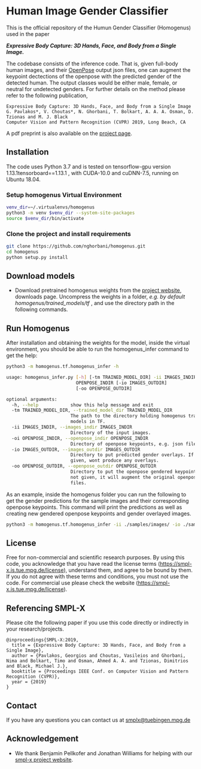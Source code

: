 # Human Image Gender Classifier


This is the official repository of the Humun Gender Classifier (Homogenus) used in the paper 

***Expressive Body Capture: 3D Hands, Face, and Body from a Single Image.***

The codebase consists of the inference code. That is, given full-body human images, and their [OpenPose](https://github.com/CMU-Perceptual-Computing-Lab/openpose) 
output json files, one can augment the keypoint dectections of the openpose with the predicted gender of the detected human. 
The output classes would be either male, female, or neutral for undetected genders. 
For further details on the method please refer to the following publication,

```
Expressive Body Capture: 3D Hands, Face, and Body from a Single Image
G. Pavlakos*, V. Choutas*, N. Ghorbani, T. Bolkart, A. A. A. Osman, D. Tzionas and M. J. Black 
Computer Vision and Pattern Recognition (CVPR) 2019, Long Beach, CA
```

A pdf preprint is also available on the [project page](https://smpl-x.is.tue.mpg.de/).


## Installation

The code uses Python 3.7 and is tested on tensorflow-gpu version 1.13.1tensorboard==1.13.1
, with CUDA-10.0 and cuDNN-7.5, running on Ubuntu 18.04.

### Setup homogenus Virtual Environment

```bash
venv_dir=~/.virtualenvs/homogenus
python3 -m venv $venv_dir --system-site-packages
source $venv_dir/bin/activate
```
### Clone the project and install requirements

```bash
git clone https://github.com/nghorbani/homogenus.git
cd homogenus
python setup.py install
```

## Download models

* Download pretrained homogenus weights from the [project website](https://smpl-x.is.tue.mpg.de), downloads page. 
Uncompress the weights in a folder, *e.g. by default homogenus/trained_models/tf* , and use the directory path in the following commands.

## Run Homogenus
After installation and obtaining the weights for the model, inside the virtual environment, 
you should be able to run the homogenus_infer command to get the help:

```bash
python3 -m homogenus.tf.homogenus_infer -h

usage: homogenus_infer.py [-h] [-tm TRAINED_MODEL_DIR] -ii IMAGES_INDIR -oi
                          OPENPOSE_INDIR [-io IMAGES_OUTDIR]
                          [-oo OPENPOSE_OUTDIR]

optional arguments:
  -h, --help            show this help message and exit
  -tm TRAINED_MODEL_DIR, --trained_model_dir TRAINED_MODEL_DIR
                        The path to the directory holding homogenus trained
                        models in TF.
  -ii IMAGES_INDIR, --images_indir IMAGES_INDIR
                        Directory of the input images.
  -oi OPENPOSE_INDIR, --openpose_indir OPENPOSE_INDIR
                        Directory of openpose keypoints, e.g. json files.
  -io IMAGES_OUTDIR, --images_outdir IMAGES_OUTDIR
                        Directory to put predicted gender overlays. If not
                        given, wont produce any overlays.
  -oo OPENPOSE_OUTDIR, --openpose_outdir OPENPOSE_OUTDIR
                        Directory to put the openpose gendered keypoints. If
                        not given, it will augment the original openpose json
                        files.

```
As an example, inside the homogenus folder you can run the following to get the gender predictions for the sample images and their corresponding openpose keypoints.
This command will print the predictions as well as creating new gendered openpose keypoints and gender overlayed images.  

```bash
python3 -m homogenus.tf.homogenus_infer -ii ./samples/images/ -io ./samples/images_gendered/ -oi ./samples/openpose_keypoints/ -oo ./samples/openpose_keypoints_gendered/
```

## License

Free for non-commercial and scientific research purposes. By using this code, you acknowledge that you have read the license terms (https://smpl-x.is.tue.mpg.de/license), understand them, and agree to be bound by them. If you do not agree with these terms and conditions, you must not use the code. For commercial use please check the website (https://smpl-x.is.tue.mpg.de/license).

## Referencing SMPL-X

Please cite the following paper if you use this code directly or indirectly in your research/projects.
```
@inproceedings{SMPL-X:2019,
  title = {Expressive Body Capture: 3D Hands, Face, and Body from a Single Image},
  author = {Pavlakos, Georgios and Choutas, Vasileios and Ghorbani, Nima and Bolkart, Timo and Osman, Ahmed A. A. and Tzionas, Dimitrios and Black, Michael J.},
  booktitle = {Proceedings IEEE Conf. on Computer Vision and Pattern Recognition (CVPR)},
  year = {2019}
}
```

## Contact

If you have any questions you can contact us at smplx@tuebingen.mpg.de

## Acknowledgement

* We thank Benjamin Pellkofer and Jonathan Williams for helping with our [smpl-x project website](https://smpl-x.is.tue.mpg.de).